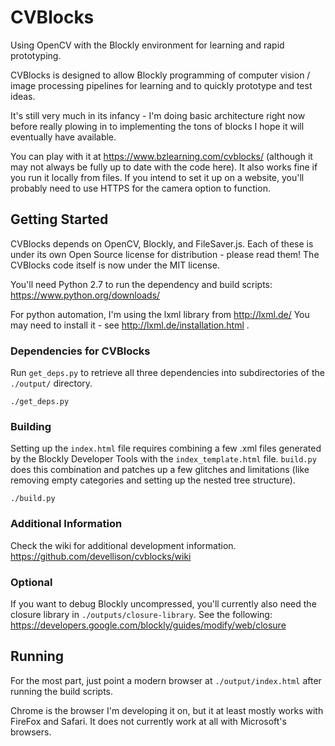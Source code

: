 # CVBlocks
Using OpenCV with the Blockly environment for learning and rapid prototyping.

CVBlocks is designed to allow Blockly programming of
computer vision / image processing pipelines for learning and to quickly
prototype and test ideas.

It's still very much in its infancy - I'm doing basic architecture right now
before really plowing in to implementing the tons of blocks I hope it will
eventually have available.

You can play with it at https://www.bzlearning.com/cvblocks/ (although it
may not always be fully up to date with the code here).  It also works fine
if you run it locally from files.  If you intend to set it up on a website,
you'll probably need to use HTTPS for the camera option to function.

## Getting Started
CVBlocks depends on OpenCV, Blockly, and FileSaver.js.  Each of these
is under its own Open Source license for distribution - please read them!
The CVBlocks code itself is now under the MIT license.

You'll need Python 2.7 to run the dependency and build scripts:
https://www.python.org/downloads/

For python automation, I'm using the lxml library from http://lxml.de/
You may need to install it - see http://lxml.de/installation.html .

### Dependencies for CVBlocks
Run `get_deps.py` to retrieve all three dependencies into subdirectories
of the `./output/` directory.
```
./get_deps.py
```

### Building
Setting up the `index.html` file requires combining a few .xml files generated
by the Blockly Developer Tools with the `index_template.html` file.  `build.py`
does this combination and patches up a few glitches and limitations (like
removing empty categories and setting up the nested tree structure).
```
./build.py
```

### Additional Information
Check the wiki for additional development information.
https://github.com/devellison/cvblocks/wiki

### Optional
If you want to debug Blockly uncompressed, you'll currently also need the
closure library in `./outputs/closure-library`.  See the following:
https://developers.google.com/blockly/guides/modify/web/closure

## Running
For the most part, just point a modern browser at `./output/index.html` after running the build scripts.

Chrome is the browser I'm developing it on, but it at least mostly works with
FireFox and Safari.  It does not currently work at all with Microsoft's
browsers.
